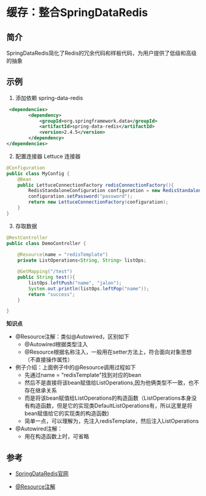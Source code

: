 # 缓存：整合SpringDataRedis

## 简介

SpringDataRedis简化了Redis的冗余代码和样板代码，为用户提供了低级和高级的抽象

## 示例

1. 添加依赖 spring-data-redis

```xml
 <dependencies>
        <dependency>  
            <groupId>org.springframework.data</groupId>
            <artifactId>spring-data-redis</artifactId>
            <version>2.4.5</version>
        </dependency>
</dependencies>
```

2. 配置连接器 Lettuce 连接器

```java
@Configuration
public class MyConfig {
    @Bean
    public LettuceConnectionFactory redisConnectionFactory(){
        RedisStandaloneConfiguration configuration = new RedisStandaloneConfiguration("ip", 6379);
        configuration.setPassword("password");
        return new LettuceConnectionFactory(configuration);
    }
}
```

3. 存取数据

```java
@RestController
public class DemoController {
    
    @Resource(name = "redisTemplate")
    private ListOperations<String, String> listOps;

    @GetMapping("/test")
    public String test(){
        listOps.leftPush("name", "jalon");
        System.out.println(listOps.leftPop("name"));
        return "success";
    }

}
```

**知识点**

- @Resource注解：类似@Autowired，区别如下
  - @Autowired根据类型注入
  - @Resource根据名称注入，一般用在setter方法上，符合面向对象思想（不直接操作属性）
- 例子介绍：上面例子中的@Resource调用过程如下
  - 先通过name = "redisTemplate"找到对应的bean
  - 然后不是直接将该bean赋值给ListOperations,因为他俩类型不一致，也不存在继承关系
  - 而是将该bean赋值给ListOperations的构造函数（ListOperations本身没有构造函数，但是它的实现类DefaultListOperations有，所以这里是将bean赋值给它的实现类的构造函数)
  - 简单一点，可以理解为，先注入redisTemplate，然后注入ListOperations
- @Autowired注解：
  - 用在构造函数上时，可省略
## 参考

- [SpringDataRedis官网](https://docs.spring.io/spring-data/redis/docs/2.4.5/reference/html/#redis)

- [@Resource注解](https://docs.spring.io/spring-framework/docs/current/reference/html/core.html#beans-resource-annotation)